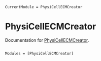 ```@meta
CurrentModule = PhysiCellECMCreator
```

# PhysiCellECMCreator

Documentation for [PhysiCellECMCreator](https://github.com/drbergman/PhysiCellECMCreator.jl).

```@index
```

```@autodocs
Modules = [PhysiCellECMCreator]
```

